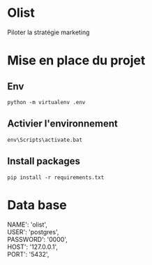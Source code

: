# Olist
Piloter la stratégie marketing

# Mise en place du projet

## Env
`python -m virtualenv .env`

## Activier l'environnement
`env\Scripts\activate.bat`

## Install packages
`pip install -r requirements.txt`


# Data base 

NAME': 'olist',  
USER': 'postgres',  
PASSWORD': '0000',  
HOST': '127.0.0.1',  
PORT': '5432',  
